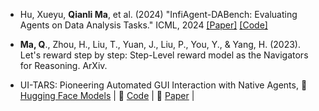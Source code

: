 - Hu, Xueyu, <strong>Qianli Ma</strong>, et al. (2024) "InfiAgent-DABench: Evaluating Agents on Data Analysis Tasks." ICML, 2024 <a href="https://arxiv.org/abs/2401.05507">[Paper]</a> <a href="https://github.com/InfiAgent/InfiAgent">[Code]</a>

- <strong>Ma, Q</strong>., Zhou, H., Liu, T., Yuan, J., Liu, P., You, Y., & Yang, H. (2023). Let's reward step by step: Step-Level reward model as the Navigators for Reasoning. ArXiv.

-  UI-TARS: Pioneering Automated GUI Interaction with Native Agents, 🤗 <a href="https://huggingface.co/bytedance-research/UI-TARS-7B-DPO">Hugging Face Models</a> | 🤖 <a href="https://github.com/bytedance/UI-TARS/tree/main">Code</a> | 📑 <a href="https://arxiv.org/abs/2501.12326">Paper</a> |